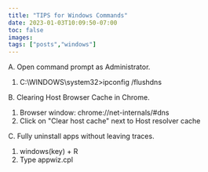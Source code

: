 ```yaml
---
title: "TIPS for Windows Commands"
date: 2023-01-03T10:09:50-07:00
toc: false
images:
tags: ["posts","windows"]
---
```


A. Open command prompt as Administrator.
  1. C:\WINDOWS\system32>ipconfig /flushdns

B. Clearing Host Browser Cache in Chrome.
  1. Browser window:  chrome://net-internals/#dns
  2. Click on "Clear host cache" next to Host resolver cache

C. Fully uninstall apps without leaving traces.
  1. windows(key) + R
  2. Type appwiz.cpl